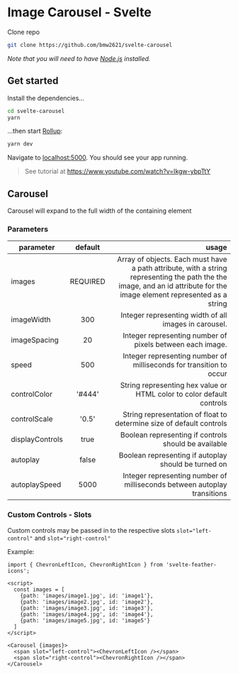 
# Image Carousel - Svelte

Clone repo

```bash
git clone https://github.com/bmw2621/svelte-carousel
```

*Note that you will need to have [Node.js](https://nodejs.org) installed.*


## Get started

Install the dependencies...

```bash
cd svelte-carousel
yarn
```

...then start [Rollup](https://rollupjs.org):

```bash
yarn dev
```

Navigate to [localhost:5000](http://localhost:5000). You should see your app running.

> See tutorial at https://www.youtube.com/watch?v=Ikgw-ybpTtY


## Carousel
 Carousel will expand to the full width of the containing element

### Parameters

| parameter       |  default |                                                                                                                                                                    usage |
|-----------------|:--------:|-------------------------------------------------------------------------------------------------------------------------------------------------------------------------:|
| images          | REQUIRED | Array of objects.  Each must have a path attribute, with a string representing the path the the image, and an id attribute for the image element represented as a string |
| imageWidth      |    300   |                                                                                                                    Integer representing width of all images in carousel. |
| imageSpacing    |    20    |                                                                                                                Integer representing number of pixels between each image. |
| speed           |    500   |                                                                                                      Integer representing number of milliseconds for transition to occur |
| controlColor    |  '#444'  |                                                                                                    String representing hex value or HTML color to color default controls |
| controlScale    |   '0.5'  |                                                                                                     String representation of float to determine size of default controls |
| displayControls |   true   |                                                                                                                     Boolean representing if controls should be available |
| autoplay        |   false  |                                                                                                                     Boolean representing if autoplay should be turned on |
| autoplaySpeed   |   5000   |                                                                                                 Integer representing number of milliseconds between autoplay transitions |

### Custom Controls - Slots
Custom controls may be passed in to the respective slots `slot="left-control"` and `slot="right-control"`

Example:
```
import { ChevronLeftIcon, ChevronRightIcon } from 'svelte-feather-icons';

<script>
  const images = [
    {path: 'images/image1.jpg', id: 'image1'},
    {path: 'images/image2.jpg', id: 'image2'},
    {path: 'images/image3.jpg', id: 'image3'},
    {path: 'images/image4.jpg', id: 'image4'},
    {path: 'images/image5.jpg', id: 'image5'}
  ]
</script>

<Carousel {images}>
  <span slot="left-control"><ChevronLeftIcon /></span>
  <span slot="right-control"><ChevronRightIcon /></span>
</Carousel>

```
